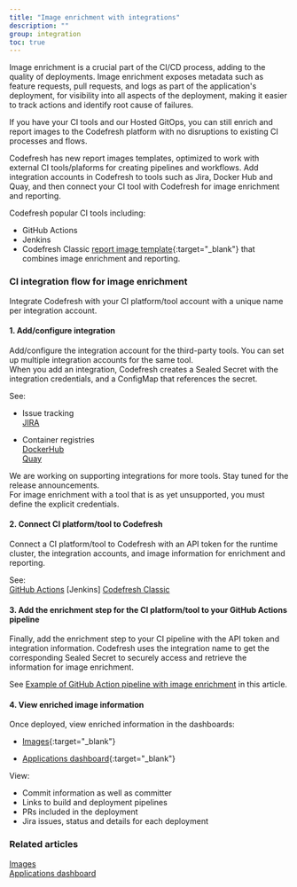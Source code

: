 ```yaml
---
title: "Image enrichment with integrations"
description: ""
group: integration
toc: true
---
```





Image enrichment is a crucial part of the CI/CD process, adding to the quality of deployments. Image enrichment exposes metadata such as feature requests, pull requests, and logs as part of the application's deployment, for visibility into all aspects of the deployment, making it easier to track actions and identify root cause of failures.  

If you have your CI tools and our Hosted GitOps, you can still enrich and report images to the Codefresh platform with no disruptions to existing CI processes and flows.  

Codefresh has new report images templates, optimized to work with external CI tools/plaforms for creating pipelines and workflows. Add integration accounts in Codefresh to tools such as Jira, Docker Hub and Quay, and then connect your CI tool with Codefresh for image enrichment and reporting.  

Codefresh  popular CI tools including:
* GitHub Actions
* Jenkins
* Codefresh Classic [report image template](https://github.com/marketplace/actions/codefresh-report-image){:target="\_blank"} that combines image enrichment and reporting. 


### CI integration flow for image enrichment
 
Integrate Codefresh with your CI platform/tool account with a unique name per integration account. 

#### 1. Add/configure integration

Add/configure the integration account for the third-party tools. You can set up multiple integration accounts for the same tool.  
When you add an integration, Codefresh creates a Sealed Secret with the integration credentials, and a ConfigMap that references the secret.  

See:  
* Issue tracking  
  [JIRA]({{site.baseurl}}/docs/integrations/jira/) 
 
* Container registries  
  [DockerHub]({{site.baseurl}}/docs/integrations/dockerhub/)  
  [Quay]({{site.baseurl}}/docs/integrations/quay/)  

We are working on supporting integrations for more tools. Stay tuned for the release announcements.  
For image enrichment with a tool that is as yet unsupported, you must define the explicit credentials. 
   
#### 2. Connect CI platform/tool to Codefresh

Connect a CI platform/tool to Codefresh with an API token for the runtime cluster, the integration accounts, and image information for enrichment and reporting. 

See:  
[GitHub Actions]({{site.baseurl}}/docs/integrations/github-actions/)
[Jenkins]
[Codefresh Classic]()


#### 3. Add the enrichment step for the CI platform/tool to your GitHub Actions pipeline 

Finally, add the enrichment step to your CI pipeline with the API token and integration information. Codefresh uses the integration name to get the corresponding Sealed Secret to securely access and retrieve the information for image enrichment.  

See [Example of GitHub Action pipeline with image enrichment](#example-of-github-action-pipeline-with-image-enrichment) in this article.



#### 4. View enriched image information
Once deployed, view enriched information in the dashboards:  


* [Images](https://g.codefresh.io/2.0/images){:target="\_blank"}  

* [Applications dashboard](https://g.codefresh.io/2.0/applications-dashboard){:target="\_blank"}  


View:  

* Commit information as well as committer
* Links to build and deployment pipelines
* PRs included in the deployment
* Jira issues, status and details for each deployment


### Related articles
[Images]({{site.baseurl}}/docs/deployment/images/)  
[Applications dashboard]({{site.baseurl}}/docs/deployment/applications-dashboard/) 

